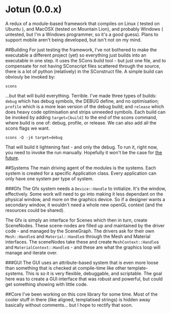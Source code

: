 Jotun (0.0.x)
=====

A redux of a module-based framework that compiles on Linux ( tested on Ubuntu ), and MacOSX (tested on Mountain Lion), and probably Windows ( untested, but I'm a Windows programmer, so it's a good guess). Plans to support mobile aren't being developed, but isn't not on my mind.

##Building
For just testing the framework, I've not bothered to make the executable a different project (yet) so everything just builds into an executable in one step. It uses the SCons build tool - but just one file, and to compensate for not having SConscript files scattered through the source, there is a lot of python (relatively) in the SConstruct file. A simple build can obviouly be invoked by:
```
scons
```
...but that will build everything. Terrible. I've made three types of builds: `debug` which has debug symbols, the DEBUG define, and no optimisation; `profile` which is a more lean version of the debug build; and `release` which does heavy code optimisation and strips unneeded symbols. Each build can be invoked by adding `target=[build]` to the end of the scons command, where build is one of: debug, profile, or release. We can also add all the scons flags we want.
```
scons -Q -j4 target=debug
```
That will build it lightening fast - and only the debug. To run it, right now, you need to invoke the run manually. Hopefully it won't be the case for <a target="_blank" href="https://github.com/Etskh/Jotun/issues/2">the future</a>.


##Systems
The main driving agent of the modules is the systems. Each system is created for a specific Application class. Every application can only have one system per type of system.

###Gfx
The Gfx system needs a `Device::Handle` to initialize. It's the window, effectively. Some work will need to go into making it less dependant on the physical window, and more on the graphics device. So if a designer wants a secondary window, it wouldn't need a whole new openGL context (and the resources could be shared).

The Gfx is simply an interface for Scenes which then in turn, create SceneNodes. These scene-nodes are filled up and maintained by the driver code - and managed by the SceneGraph. The drivers ask for their own `Mesh::Handle`s and `Material::Handle`s through the Mesh and Material interfaces. The sceneNodes take these and create `MeshContext::Handle`s and `MaterialContext::Handle`s - and these are what the graphics loop will manage and iterate over.


###GUI
The GUI uses an attribute-based system that is even more loose than something that is checked at compile-time like other template-systems. This is so it is very flexible, debuggable, and scriptable. The goal here was to create a GUI interface that was robust and powerful, but could get something showing with little code.

##Core
I've been working on this core library for some time. Most of the cooler stuff in there (like aligned, templatised strings) is hidden away basically without comments… but I hope to rectify that soon.


